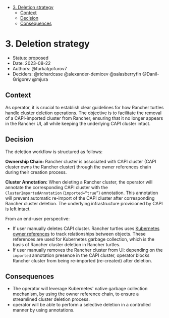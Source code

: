 <!-- START doctoc generated TOC please keep comment here to allow auto update -->
<!-- DON'T EDIT THIS SECTION, INSTEAD RE-RUN doctoc TO UPDATE -->

- [3. Deletion strategy](#3-deletion-strategy)
  - [Context](#context)
  - [Decision](#decision)
  - [Consequences](#consequences)

<!-- END doctoc generated TOC please keep comment here to allow auto update -->

# 3. Deletion strategy

* Status: proposed
* Date: 2023-08-22
* Authors: @furkatgofurov7
* Deciders: @richardcase @alexander-demicev @salasberryfin @Danil-Grigorev @mjura

## Context

As operator, it is crucial to establish clear guidelines for how Rancher turtles handle cluster deletion operations. The objective is to facilitate the removal of a CAPI-imported cluster from Rancher, ensuring that it no longer appears in the Rancher UI, all while keeping the underlying CAPI cluster intact.

## Decision

The deletion workflow is structured as follows:

**Ownership Chain:** Rancher cluster is associated with CAPI cluster (CAPI cluster owns the Rancher cluster) through the owner references chain during their creation process.

**Cluster Annotation:** When deleting a Rancher cluster, the operator will annotate the corresponding CAPI cluster with the `ClusterImportedAnnotation` (`imported=“true”`) annotation. This annotation will prevent automatic re-import of the CAPI cluster after corresponding Rancher cluster deletion. The underlying infrastructure provisioned by CAPI is left intact.

From an end-user perspective:

* If user manually deletes CAPI cluster. Rancher turtles uses [Kubernetes owner references](https://kubernetes.io/docs/concepts/overview/working-with-objects/owners-dependents/) to track relationships between objects. These references are used for Kubernetes garbage collection, which is the basis of Rancher cluster deletion in Rancher turtles.
* If user manually removes the Rancher cluster from UI: depending on the `imported` annotation presence in the CAPI cluster, operator blocks Rancher cluster from being re-imported (re-created) after deletion. 

## Consequences

- The operator will leverage Kubernetes' native garbage collection mechanism, by using the owner reference chain, to ensure a streamlined cluster deletion process.
- operator will be able to perform a selective deletion in a controlled manner by using annotations.